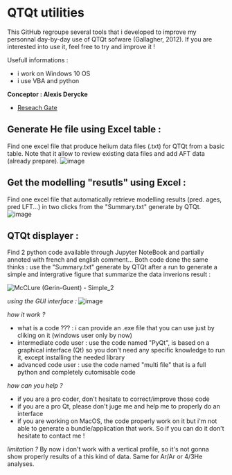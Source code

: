# QTQt utilities

This GitHub regroupe several tools that i developed to improve my personnal day-by-day use of QTQt sofware (Gallagher, 2012).
If you are interested into use it, feel free to try and improve it !

Usefull informations :
  - i work on Windows 10 OS
  - i use VBA and python

**Conceptor : Alexis Derycke** 
  - [Reseach Gate](https://www.researchgate.net/profile/Alexis-Derycke)
  
## Generate He file using Excel table :
Find one excel file that produce helium data files (.txt) for QTQt from a basic table. Note that it allow to review existing data files and add AFT data (already prepare).
![image](https://user-images.githubusercontent.com/130437433/231545265-1091cc0f-4e49-4be5-9c16-937fb3ab0dd6.png)

## Get the modelling "resutls" using Excel :
Find one excel file that automatically retrieve modelling results (pred. ages, pred LFT...) in two clicks from the "Summary.txt" generate by QTQt.
 ![image](https://github.com/ADerycke/QTQt-utility/assets/130437433/d9b04fdf-b5b9-439e-bfc1-9dcdb9f3f36b)

## QTQt displayer :
Find 2 python code available through Jupyter NoteBook and partially annoted with french and english comment...
Both code done the same thinks : use the "Summary.txt" generate by QTQt after a run to generate a simple and intergrative figure that summarize the data inverions result :

![McCLure (Gerin-Guent) - Simple_2](https://github.com/ADerycke/QTQt-tools/assets/130437433/c97758e6-23f7-47f2-b258-bc6c5d836475)

*using the GUI interface :*
![image](https://github.com/ADerycke/QTQt-tools/assets/130437433/bcca83bc-b131-41f1-b4d2-989bb2cdb8a4)


*how it work ?*

  - what is a code ??? : i can provide an .exe file that you can use just by cliking on it (windows user only by now)
  - intermediate code user : use the code named "PyQt", is based on a graphical interface (Qt) so you don't need any specific knowledge to run it, except installing the needed library
  - advanced code user : use the code named "multi file" that is a full python and completely cutomisable code

*how can you help ?*

  - if you are a pro coder, don't hesitate to correct/improve those code
  - if you are a pro Qt, please don't juge me and help me to properly do an interface
  - if you are working on MacOS, the code properly work on it but i'm not able to generate a bundle/application that work. So if you can do it don't hesitate to contact me !

*limitation ?*
By now i don't work with a vertical profile, so it's not gonna show properly results of a this kind of data. Same for Ar/Ar or 4/3He analyses.
